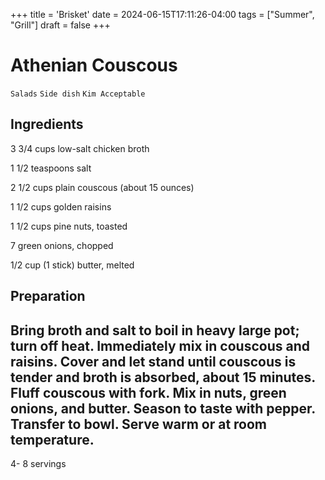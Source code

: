 +++
title = 'Brisket'
date = 2024-06-15T17:11:26-04:00
tags = ["Summer", "Grill"]
draft = false
+++
# Athenian Couscous

`Salads` `Side dish` `Kim Acceptable`

## Ingredients

3 3/4 cups low-salt chicken broth

1 1/2 teaspoons salt

2 1/2 cups plain couscous (about 15 ounces)

1 1/2 cups golden raisins

1 1/2 cups pine nuts, toasted

7 green onions, chopped

1/2 cup (1 stick) butter, melted

## Preparation

## Bring broth and salt to boil in heavy large pot; turn off heat. Immediately mix in couscous and raisins. Cover and let stand until couscous is tender and broth is absorbed, about 15 minutes. Fluff couscous with fork. Mix in nuts, green onions, and butter. Season to taste with pepper. Transfer to bowl. Serve warm or at room temperature.

4- 8 servings 
